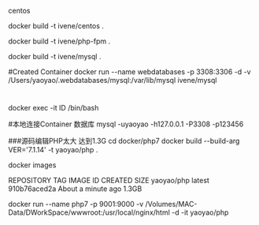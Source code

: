 centos

docker build -t ivene/centos .


docker build -t ivene/php-fpm .


docker build -t ivene/mysql .


#Created Container
docker run --name webdatabases -p 3308:3306 -d  -v /Users/yaoyao/.webdatabases/mysql:/var/lib/mysql ivene/mysql

#
docker exec -it ID  /bin/bash

#本地连接Container 数据库
mysql -uyaoyao -h127.0.0.1 -P3308 -p123456




###源码编辑PHP太大 达到1.3G
cd docker/php7 
docker build --build-arg VER='7.1.14' -t yaoyao/php  .  

docker images

REPOSITORY          TAG                 IMAGE ID            CREATED              SIZE
yaoyao/php          latest              910b76aced2a        About a minute ago   1.3GB


docker run --name php7 -p 9001:9000 -v /Volumes/MAC-Data/DWorkSpace/wwwroot:/usr/local/nginx/html -d  -it yaoyao/php
